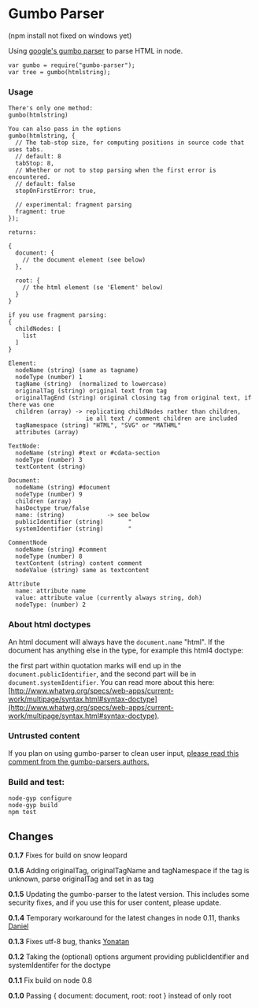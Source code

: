 # Gumbo Parser

(npm install not fixed on windows yet)

Using [google's gumbo parser](https://github.com/google/gumbo-parser) to parse HTML in node.

```
var gumbo = require("gumbo-parser");
var tree = gumbo(htmlstring);
```

### Usage
```
There's only one method:
gumbo(htmlstring) 

You can also pass in the options
gumbo(htmlstring, {
  // The tab-stop size, for computing positions in source code that uses tabs.
  // default: 8
  tabStop: 8,
  // Whether or not to stop parsing when the first error is encountered.
  // default: false
  stopOnFirstError: true,

  // experimental: fragment parsing
  fragment: true
});

returns:

{
  document: {
    // the document element (see below)
  },

  root: {
    // the html element (se 'Element' below)
  }
}

if you use fragment parsing:
{
  childNodes: [
    list
  ]
}

Element:
  nodeName (string) (same as tagname)
  nodeType (number) 1
  tagName (string)  (normalized to lowercase)
  originalTag (string) original text from tag
  originalTagEnd (string) original closing tag from original text, if there was one
  children (array) -> replicating childNodes rather than children,
                      ie all text / comment children are included
  tagNamespace (string) "HTML", "SVG" or "MATHML"
  attributes (array)

TextNode:
  nodeName (string) #text or #cdata-section
  nodeType (number) 3
  textContent (string)

Document:
  nodeName (string) #document
  nodeType (number) 9
  children (array)
  hasDoctype true/false
  name: (string)            -> see below
  publicIdentifier (string)       "
  systemIdentifier (string)       "

CommentNode
  nodeName (string) #comment
  nodeType (number) 8
  textContent (string) content comment
  nodeValue (string) same as textcontent

Attribute
  name: attribute name
  value: attribute value (currently always string, doh)
  nodeType: (number) 2
```

### About html doctypes

An html document will always have the `document.name` "html".
If the document has anything else in the type, for example this html4 doctype:

<!DOCTYPE html PUBLIC "-//W3C//DTD XHTML 1.0 Strict//EN"
        "http://www.w3.org/TR/xhtml1/DTD/xhtml1-strict.dtd">

the first part within quotation marks will end up in the `document.publicIdentifier`,
and the second part will be in `document.systemIdentifier`. You can read more about this here: [http://www.whatwg.org/specs/web-apps/current-work/multipage/syntax.html#syntax-doctype](http://www.whatwg.org/specs/web-apps/current-work/multipage/syntax.html#syntax-doctype).

### Untrusted content

If you plan on using gumbo-parser to clean user input, [please read this comment from the gumbo-parsers authors.](https://github.com/google/gumbo-parser/issues/53#issuecomment-24707222)

### Build and test:
```
node-gyp configure
node-gyp build
npm test
```

## Changes

**0.1.7** Fixes for build on snow leopard

**0.1.6** Adding originalTag, originalTagName and tagNamespace
          if the tag is unknown, parse originalTag and set in as tag

**0.1.5** Updating the gumbo-parser to the latest version. This includes some security fixes, and if you use this
          for user content, please update.

**0.1.4** Temporary workaround for the latest changes in node 0.11, thanks [Daniel](https://github.com/TheHydroImpulse)

**0.1.3** Fixes utf-8 bug, thanks [Yonatan](https://github.com/yonatan)

**0.1.2** Taking the (optional) options argument
          providing publicIdentifier and systemIdentifer for the doctype

**0.1.1** Fix build on node 0.8

**0.1.0** Passing { document: document, root: root } instead of only root
